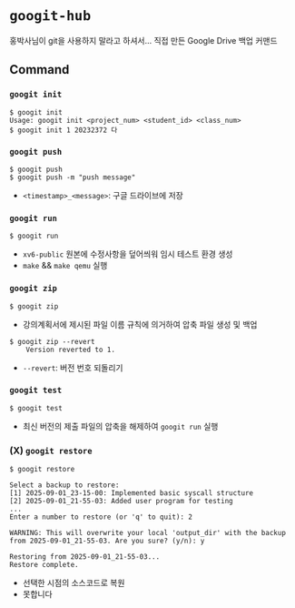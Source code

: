 # `googit-hub`
홍박사님이 git을 사용하지 말라고 하셔서... 직접 만든 Google Drive 백업 커맨드
## Command
### `googit init`
```
$ googit init
Usage: googit init <project_num> <student_id> <class_num>
$ googit init 1 20232372 다
```

### `googit push`
```
$ googit push
$ googit push -m "push message"
```
- `<timestamp>_<message>`: 구글 드라이브에 저장

### `googit run`
```
$ googit run
```
- `xv6-public` 원본에 수정사항을 덮어씌워 임시 테스트 환경 생성
- `make` && `make qemu` 실행

### `googit zip`
```
$ googit zip
```
- 강의계획서에 제시된 파일 이름 규칙에 의거하여 압축 파일 생성 및 백업


```
$ googit zip --revert
	Version reverted to 1.
```
- `--revert`: 버전 번호 되돌리기

### `googit test`
```
$ googit test
```
- 최신 버전의 제출 파일의 압축을 해제하여 `googit run` 실행

### (X) `googit restore`
```
$ googit restore

Select a backup to restore:
[1] 2025-09-01_23-15-00: Implemented basic syscall structure
[2] 2025-09-01_21-55-03: Added user program for testing
...
Enter a number to restore (or 'q' to quit): 2

WARNING: This will overwrite your local 'output_dir' with the backup from 2025-09-01_21-55-03. Are you sure? (y/n): y 

Restoring from 2025-09-01_21-55-03... 
Restore complete.
```
- 선택한 시점의 소스코드로 복원
- 못합니다
